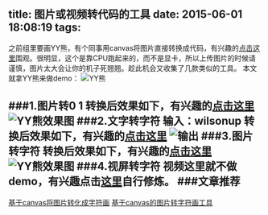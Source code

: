 title: 图片或视频转代码的工具
date: 2015-06-01 18:08:19
tags:
---
之前组里要画YY熊，有个同事用canvas将图片直接转换成代码，有兴趣的[点击这里](http://codepen.io/blazeeboy/pen/bCaLE)围观。很明显，这个是靠CPU跑起来的，而不是显卡，所以上传图片的时候请谨慎，图片太大会让你的机子死翘翘。趁此机会又收集了几款类似的工具。
本文就拿YY熊来做demo：
![YY熊](/img/toCode/yy.jpg)
<!--more-->
###1.图片转0 1
转换后效果如下，有兴趣的[点击这里](http://www.text-image.com/convert/)
![YY熊效果图](/img/toCode/1.jpg)
###2.文字转字符
输入：wilsonup
转换后效果如下，有兴趣的[点击这里](http://patorjk.com/software/taag/#p=display&f=Soft&t=wilsonup)
![输出](/img/toCode/2.png)
###3.图片转字符
转换后效果如下，有兴趣的[点击这里](http://picascii.com/)
![YY熊效果图](/img/toCode/3.png)
###4.视屏转字符
视频这里就不做demo，有兴趣点击[这里](http://cssha.com/img2txt/video2txt.html)自行修炼。
###文章推荐
----
[基于canvas将图片转化成字符画](http://cssha.com/img2txt-canvas/)
[基于canvas的图片转字符画工具](http://cssha.com/img2txt/)
